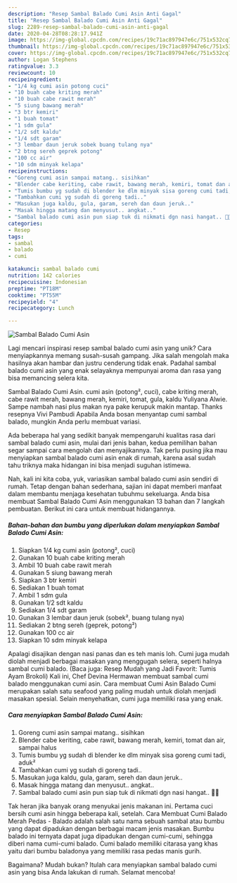 ```yaml
---
description: "Resep Sambal Balado Cumi Asin Anti Gagal"
title: "Resep Sambal Balado Cumi Asin Anti Gagal"
slug: 2289-resep-sambal-balado-cumi-asin-anti-gagal
date: 2020-04-28T08:28:17.941Z
image: https://img-global.cpcdn.com/recipes/19c71ac897947e6c/751x532cq70/sambal-balado-cumi-asin-foto-resep-utama.jpg
thumbnail: https://img-global.cpcdn.com/recipes/19c71ac897947e6c/751x532cq70/sambal-balado-cumi-asin-foto-resep-utama.jpg
cover: https://img-global.cpcdn.com/recipes/19c71ac897947e6c/751x532cq70/sambal-balado-cumi-asin-foto-resep-utama.jpg
author: Logan Stephens
ratingvalue: 3.3
reviewcount: 10
recipeingredient:
- "1/4 kg cumi asin potong cuci"
- "10 buah cabe kriting merah"
- "10 buah cabe rawit merah"
- "5 siung bawang merah"
- "3 btr kemiri"
- "1 buah tomat"
- "1 sdm gula"
- "1/2 sdt kaldu"
- "1/4 sdt garam"
- "3 lembar daun jeruk sobek buang tulang nya"
- "2 btng sereh geprek potong"
- "100 cc air"
- "10 sdm minyak kelapa"
recipeinstructions:
- "Goreng cumi asin sampai matang.. sisihkan"
- "Blender cabe keriting, cabe rawit, bawang merah, kemiri, tomat dan air, sampai halus"
- "Tumis bumbu yg sudah di blender ke dlm minyak sisa goreng cumi tadi, aduk²"
- "Tambahkan cumi yg sudah di goreng tadi.."
- "Masukan juga kaldu, gula, garam, sereh dan daun jeruk.."
- "Masak hingga matang dan menyusut.. angkat.."
- "Sambal balado cumi asin pun siap tuk di nikmati dgn nasi hangat.. 🤗😋"
categories:
- Resep
tags:
- sambal
- balado
- cumi

katakunci: sambal balado cumi 
nutrition: 142 calories
recipecuisine: Indonesian
preptime: "PT18M"
cooktime: "PT55M"
recipeyield: "4"
recipecategory: Lunch

---
```



![Sambal Balado Cumi Asin](https://img-global.cpcdn.com/recipes/19c71ac897947e6c/751x532cq70/sambal-balado-cumi-asin-foto-resep-utama.jpg)

Lagi mencari inspirasi resep sambal balado cumi asin yang unik? Cara menyiapkannya memang susah-susah gampang. Jika salah mengolah maka hasilnya akan hambar dan justru cenderung tidak enak. Padahal sambal balado cumi asin yang enak selayaknya mempunyai aroma dan rasa yang bisa memancing selera kita.

Sambal Balado Cumi Asin. cumi asin (potong², cuci), cabe kriting merah, cabe rawit merah, bawang merah, kemiri, tomat, gula, kaldu Yuliyana Alwie. Sampe nambah nasi plus makan nya pake kerupuk makin mantap. Thanks resepnya Vivi Pambudi Apabila Anda bosan menyantap cumi sambal balado, mungkin Anda perlu membuat variasi.

Ada beberapa hal yang sedikit banyak mempengaruhi kualitas rasa dari sambal balado cumi asin, mulai dari jenis bahan, kedua pemilihan bahan segar sampai cara mengolah dan menyajikannya. Tak perlu pusing jika mau menyiapkan sambal balado cumi asin enak di rumah, karena asal sudah tahu triknya maka hidangan ini bisa menjadi suguhan istimewa.


Nah, kali ini kita coba, yuk, variasikan sambal balado cumi asin sendiri di rumah. Tetap dengan bahan sederhana, sajian ini dapat memberi manfaat dalam membantu menjaga kesehatan tubuhmu sekeluarga. Anda bisa membuat Sambal Balado Cumi Asin menggunakan 13 bahan dan 7 langkah pembuatan. Berikut ini cara untuk membuat hidangannya.

<!--inarticleads1-->

##### Bahan-bahan dan bumbu yang diperlukan dalam menyiapkan Sambal Balado Cumi Asin:

1. Siapkan 1/4 kg cumi asin (potong², cuci)
1. Gunakan 10 buah cabe kriting merah
1. Ambil 10 buah cabe rawit merah
1. Gunakan 5 siung bawang merah
1. Siapkan 3 btr kemiri
1. Sediakan 1 buah tomat
1. Ambil 1 sdm gula
1. Gunakan 1/2 sdt kaldu
1. Sediakan 1/4 sdt garam
1. Gunakan 3 lembar daun jeruk (sobek², buang tulang nya)
1. Sediakan 2 btng sereh (geprek, potong²)
1. Gunakan 100 cc air
1. Siapkan 10 sdm minyak kelapa


Apalagi disajikan dengan nasi panas dan es teh manis loh. Cumi juga mudah diolah menjadi berbagai masakan yang menggugah selera, seperti halnya sambal cumi balado. (Baca juga: Resep Mudah yang Jadi Favorit: Tumis Ayam Brokoli) Kali ini, Chef Devina Hermawan membuat sambal cumi balado menggunakan cumi asin. Cara membuat Cumi Asin Balado Cumi merupakan salah satu seafood yang paling mudah untuk diolah menjadi masakan spesial. Selain menyehatkan, cumi juga memiliki rasa yang enak. 

<!--inarticleads2-->

##### Cara menyiapkan Sambal Balado Cumi Asin:

1. Goreng cumi asin sampai matang.. sisihkan
1. Blender cabe keriting, cabe rawit, bawang merah, kemiri, tomat dan air, sampai halus
1. Tumis bumbu yg sudah di blender ke dlm minyak sisa goreng cumi tadi, aduk²
1. Tambahkan cumi yg sudah di goreng tadi..
1. Masukan juga kaldu, gula, garam, sereh dan daun jeruk..
1. Masak hingga matang dan menyusut.. angkat..
1. Sambal balado cumi asin pun siap tuk di nikmati dgn nasi hangat.. 🤗😋


Tak heran jika banyak orang menyukai jenis makanan ini. Pertama cuci bersih cumi asin hingga beberapa kali, setelah. Cara Membuat Cumi Balado Merah Pedas - Balado adalah salah satu nama sebuah sambal atau bumbu yang dapat dipadukan dengan berbagai macam jenis masakan. Bumbu balado ini ternyata dapat juga dipadukan dengan cumi-cumi, sehingga diberi nama cumi-cumi balado. Cumi balado memiliki citarasa yang khas yaitu dari bumbu baladonya yang memiliki rasa pedas manis gurih. 

Bagaimana? Mudah bukan? Itulah cara menyiapkan sambal balado cumi asin yang bisa Anda lakukan di rumah. Selamat mencoba!
